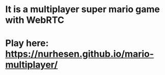 # It is a multiplayer super mario game with WebRTC
# Play here: https://nurhesen.github.io/mario-multiplayer/
